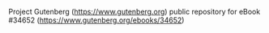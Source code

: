 Project Gutenberg (https://www.gutenberg.org) public repository for eBook #34652 (https://www.gutenberg.org/ebooks/34652)
